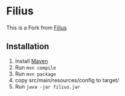 # Filius
This is a Fork from [Filius](svn.savannah.nongnu.org/viewvc/filius/)
## Installation
1. Install [Maven](https://maven.apache.org/install.html)
2. Run ```mvn compile```
3. Run ```mvn package```
4. copy src/main/resources/config to target/
5. Run ```java -jar filius.jar```